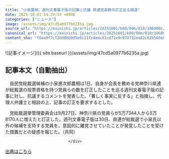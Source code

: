 ```yaml
---
title: "小泉農相、週刊文春電子版の記事に抗議 県連党員数の訂正巡る報道"
date: 2025-10-01 14:29:53 +0900
categories: ["ニュース"]
image: /assets/img/47cd5a0977b6235a.jpg
source_url: "https://mainichi.jp/articles/20251001/k00/00m/010/106000c/"
canonical_url: "https://mainichi.jp/articles/20251001/k00/00m/010/106000c/"
content_sha: "f0aa9f7cf2dd0bb0d5e6c21fe4eec61cd71e9c979732ea82c62b560e8aebe8e0"
---
```


![記事イメージ]({{ site.baseurl }}/assets/img/47cd5a0977b6235a.jpg)

## 記事本文（自動抽出）
<div><section class="articledetail-body" id="articledetail-body">






<p>　自民党総裁選候補の小泉進次郎農相は1日、自身が会長を務める党神奈川県連が総裁選の投票資格を持つ党員らの数を訂正したことを巡る週刊文春電子版の記事に対し、抗議するコメントを発表した。「著しく事実に反する」と指摘し、代理人弁護士と相談の上、記事の訂正を要求するとした。</p>

<p>　党総裁選挙管理委員会は9月27日、神奈川県の党員らが5万7344人から5万8170人に増えたと訂正した。週刊文春電子版は30日、県連が総裁選で小泉氏以外の候補を支持する党員を、意図的に離党させていたことが発覚したことを受けた措置だとの疑惑を報じた。（共同）</p>


</section>






								</div>

[出典はこちら](https://mainichi.jp/articles/20251001/k00/00m/010/106000c/)
